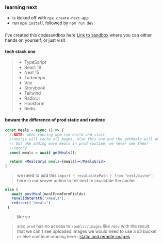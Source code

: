 ### learning next

* is kicked off with `npx create-next-app`
* run `npm install` followed by `npm run dev`

###
i've created this codesandbox here
[Link to sandbox](https://codesandbox.io/p/github/janpauldahlke/next-foodies) where you can either hands on yourself, or just visit

#### tech stack one
>* TypeScript
>* React 19
>* Next 15
>* Turborepo
>* Vite
>* Storybook
>* Tailwind
>* RadixUI
>* Hookform
>* Redis


#### beware the difference of prod static and runtime

```jsx
const Meals = async () => { 
  //NOTE: when running npm run build and start
  //nextjs will cache all pages, also this one and the getMeals will only be used once on build, 
  // but whe adding more meals in prod runtime, we never see them!
  //catchy
  const meals = await getMeals();

  return <MealsGrid meals={meals}></MealsGrid>
}

```
 > we need to add this `import { revalidatePath } from "next/cache";`
 > here in our server action to tell next to invalidate the cache
 ```js
 else { 
    await postMeal(mealFromFormFields)
    revalidatePath('/meals');
    redirect('/meals')
  }
 ```
 >like so

 > also `prod` has no access to `/public/images` like `/dev`
 > with the result that we can't see uploaded images
 > we would need to use a s3 bucket or else
 > continue reading here : [static and remote images](https://nextjs.org/docs/app/building-your-application/optimizing/images#remote-images)